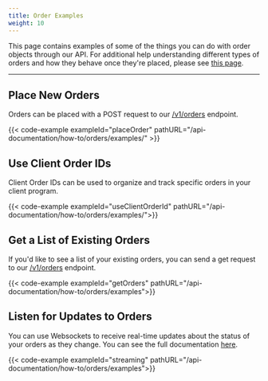 ```yaml
---
title: Order Examples
weight: 10
---
```


This page contains examples of some of the things you can do with order objects through our API. For additional help
understanding different types of orders and how they behave once they're placed, please see [this page](https://docs.alpaca.markets/orders/).

---

## Place New Orders
Orders can be placed with a POST request to our [/v1/orders](https://docs.alpaca.markets/api-documentation/web-api/orders/#request-a-new-order) endpoint.

{{< code-example exampleId="placeOrder" pathURL="/api-documentation/how-to/orders/examples/" >}}

## Use Client Order IDs
Client Order IDs can be used to organize and track specific orders in your client program.

{{< code-example exampleId="useClientOrderId" pathURL="/api-documentation/how-to/orders/examples/">}}

## Get a List of Existing Orders
If you'd like to see a list of your existing orders, you can send a get request to our [/v1/orders](https://docs.alpaca.markets/api-documentation/web-api/orders/#get-a-list-of-orders) endpoint.

{{< code-example exampleId="getOrders" pathURL="/api-documentation/how-to/orders/examples">}}

## Listen for Updates to Orders
You can use Websockets to receive real-time updates about the status of your orders as they change. You can see the full documentation [here](https://docs.alpaca.markets/api-documentation/web-api/streaming/#order-updates).

{{< code-example exampleId="streaming" pathURL="/api-documentation/how-to/orders/examples">}}

